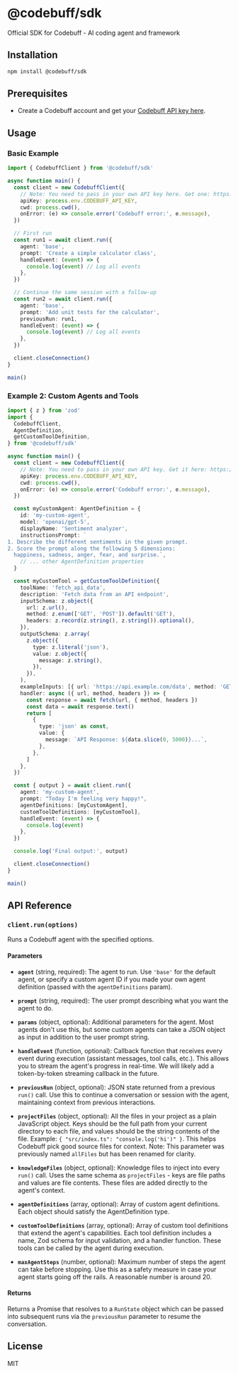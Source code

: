 # @codebuff/sdk

Official SDK for Codebuff - AI coding agent and framework

## Installation

```bash
npm install @codebuff/sdk
```

## Prerequisites

- Create a Codebuff account and get your [Codebuff API key here](https://www.codebuff.com/profile?tab=api-keys).

## Usage

### Basic Example

```typescript
import { CodebuffClient } from '@codebuff/sdk'

async function main() {
  const client = new CodebuffClient({
    // Note: You need to pass in your own API key here. Get one: https://www.codebuff.com/profile?tab=api-keys
    apiKey: process.env.CODEBUFF_API_KEY,
    cwd: process.cwd(),
    onError: (e) => console.error('Codebuff error:', e.message),
  })

  // First run
  const run1 = await client.run({
    agent: 'base',
    prompt: 'Create a simple calculator class',
    handleEvent: (event) => {
      console.log(event) // Log all events
    },
  })

  // Continue the same session with a follow-up
  const run2 = await client.run({
    agent: 'base',
    prompt: 'Add unit tests for the calculator',
    previousRun: run1,
    handleEvent: (event) => {
      console.log(event) // Log all events
    },
  })

  client.closeConnection()
}

main()
```

### Example 2: Custom Agents and Tools

```typescript
import { z } from 'zod'
import {
  CodebuffClient,
  AgentDefinition,
  getCustomToolDefinition,
} from '@codebuff/sdk'

async function main() {
  const client = new CodebuffClient({
    // Note: You need to pass in your own API key. Get it here: https://www.codebuff.com/profile?tab=api-keys
    apiKey: process.env.CODEBUFF_API_KEY,
    cwd: process.cwd(),
    onError: (e) => console.error('Codebuff error:', e.message),
  })

  const myCustomAgent: AgentDefinition = {
    id: 'my-custom-agent',
    model: 'openai/gpt-5',
    displayName: 'Sentiment analyzer',
    instructionsPrompt: `
1. Describe the different sentiments in the given prompt.
2. Score the prompt along the following 5 dimensions:
  happiness, sadness, anger, fear, and surprise.`,
    // ... other AgentDefinition properties
  }

  const myCustomTool = getCustomToolDefinition({
    toolName: 'fetch_api_data',
    description: 'Fetch data from an API endpoint',
    inputSchema: z.object({
      url: z.url(),
      method: z.enum(['GET', 'POST']).default('GET'),
      headers: z.record(z.string(), z.string()).optional(),
    }),
    outputSchema: z.array(
      z.object({
        type: z.literal('json'),
        value: z.object({
          message: z.string(),
        }),
      }),
    ),
    exampleInputs: [{ url: 'https://api.example.com/data', method: 'GET' }],
    handler: async ({ url, method, headers }) => {
      const response = await fetch(url, { method, headers })
      const data = await response.text()
      return [
        {
          type: 'json' as const,
          value: {
            message: `API Response: ${data.slice(0, 5000)}...`,
          },
        },
      ]
    },
  })

  const { output } = await client.run({
    agent: 'my-custom-agent',
    prompt: "Today I'm feeling very happy!",
    agentDefinitions: [myCustomAgent],
    customToolDefinitions: [myCustomTool],
    handleEvent: (event) => {
      console.log(event)
    },
  })

  console.log('Final output:', output)

  client.closeConnection()
}

main()
```

## API Reference

### `client.run(options)`

Runs a Codebuff agent with the specified options.

#### Parameters

- **`agent`** (string, required): The agent to run. Use `'base'` for the default agent, or specify a custom agent ID if you made your own agent definition (passed with the `agentDefinitions` param).

- **`prompt`** (string, required): The user prompt describing what you want the agent to do.

- **`params`** (object, optional): Additional parameters for the agent. Most agents don't use this, but some custom agents can take a JSON object as input in addition to the user prompt string.

- **`handleEvent`** (function, optional): Callback function that receives every event during execution (assistant messages, tool calls, etc.). This allows you to stream the agent's progress in real-time. We will likely add a token-by-token streaming callback in the future.

- **`previousRun`** (object, optional): JSON state returned from a previous `run()` call. Use this to continue a conversation or session with the agent, maintaining context from previous interactions.

- **`projectFiles`** (object, optional): All the files in your project as a plain JavaScript object. Keys should be the full path from your current directory to each file, and values should be the string contents of the file. Example: `{ "src/index.ts": "console.log('hi')" }`. This helps Codebuff pick good source files for context. Note: This parameter was previously named `allFiles` but has been renamed for clarity.

- **`knowledgeFiles`** (object, optional): Knowledge files to inject into every `run()` call. Uses the same schema as `projectFiles` - keys are file paths and values are file contents. These files are added directly to the agent's context.

- **`agentDefinitions`** (array, optional): Array of custom agent definitions. Each object should satisfy the AgentDefinition type.

- **`customToolDefinitions`** (array, optional): Array of custom tool definitions that extend the agent's capabilities. Each tool definition includes a name, Zod schema for input validation, and a handler function. These tools can be called by the agent during execution.

- **`maxAgentSteps`** (number, optional): Maximum number of steps the agent can take before stopping. Use this as a safety measure in case your agent starts going off the rails. A reasonable number is around 20.

#### Returns

Returns a Promise that resolves to a `RunState` object which can be passed into subsequent runs via the `previousRun` parameter to resume the conversation.

## License

MIT

